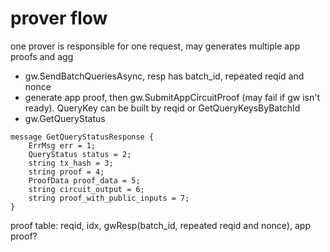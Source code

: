 # prover flow
one prover is responsible for one request, may generates multiple app proofs and agg
- gw.SendBatchQueriesAsync, resp has batch_id, repeated reqid and nonce
- generate app proof, then gw.SubmitAppCircuitProof (may fail if gw isn't ready). QueryKey can be built by reqid or GetQueryKeysByBatchId
- gw.GetQueryStatus
```
message GetQueryStatusResponse {
    ErrMsg err = 1;
    QueryStatus status = 2;
    string tx_hash = 3;
    string proof = 4;
    ProofData proof_data = 5;
    string circuit_output = 6;
    string proof_with_public_inputs = 7;
}
```
proof table:
reqid, idx, gwResp(batch_id, repeated reqid and nonce), app proof?